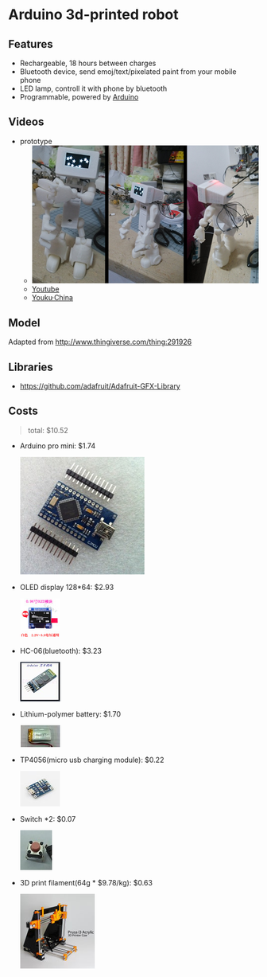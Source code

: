 # Arduino 3d-printed robot

## Features

* Rechargeable, 18 hours between charges
* Bluetooth device, send emoj/text/pixelated paint from your mobile phone
* LED lamp, controll it with phone by bluetooth
* Programmable, powered by [Arduino](http://www.arduino.cc/)

## Videos

* prototype
    * ![prototype](assets/v0.0.1.jpg)
    * [Youtube](http://www.youtube.com/watch?v=X0k0ugtDOig)
    * [Youku·China](http://v.youku.com/v_show/id_XODM1MTI5MTI0.html)

## Model

Adapted from http://www.thingiverse.com/thing:291926

## Libraries

* https://github.com/adafruit/Adafruit-GFX-Library

## Costs

> total: $10.52

* Arduino pro mini: $1.74

    ![Arduino pro mini](assets/arduino.jpg)

* OLED display 128*64: $2.93

    ![OLED display](assets/OLED.jpg)

* HC-06(bluetooth): $3.23

    ![bluetooth](assets/bluetooth.jpg)

* Lithium-polymer battery: $1.70

    ![battery](assets/battery.jpg)

* TP4056(micro usb charging module): $0.22

    ![TP4056, micro usb charging module](assets/charging.jpg)

* Switch *2: $0.07

    ![switch](assets/switch.jpg)

* 3D print filament(64g * $9.78/kg): $0.63

    ![3d printer, Prusa i3](assets/i3.jpg)